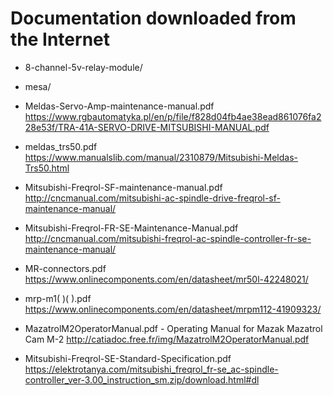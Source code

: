Documentation downloaded from the Internet
==========================================

* 8-channel-5v-relay-module/
* mesa/

* Meldas-Servo-Amp-maintenance-manual.pdf
  https://www.rgbautomatyka.pl/en/p/file/f828d04fb4ae38ead861076fa228e53f/TRA-41A-SERVO-DRIVE-MITSUBISHI-MANUAL.pdf
* meldas_trs50.pdf
  https://www.manualslib.com/manual/2310879/Mitsubishi-Meldas-Trs50.html
* Mitsubishi-Freqrol-SF-maintenance-manual.pdf
  http://cncmanual.com/mitsubishi-ac-spindle-drive-freqrol-sf-maintenance-manual/
* Mitsubishi-Freqrol-FR-SE-Maintenance-Manual.pdf
  http://cncmanual.com/mitsubishi-freqrol-ac-spindle-controller-fr-se-maintenance-manual/
* MR-connectors.pdf
  https://www.onlinecomponents.com/en/datasheet/mr50l-42248021/
* mrp-m1( )( ).pdf
  https://www.onlinecomponents.com/en/datasheet/mrpm112-41909323/
* MazatrolM2OperatorManual.pdf - Operating Manual for Mazak Mazatrol Cam M-2
  http://catiadoc.free.fr/img/MazatrolM2OperatorManual.pdf
* Mitsubishi-Freqrol-SE-Standard-Specification.pdf
  https://elektrotanya.com/mitsubishi_freqrol_fr-se_ac-spindle-controller_ver-3.00_instruction_sm.zip/download.html#dl
